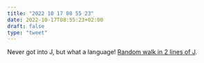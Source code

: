```yaml
---
title: "2022 10 17 08 55 23"
date: 2022-10-17T08:55:23+02:00
draft: false
type: "tweet"
---
```

Never got into J, but what a language! [Random walk in 2 lines of J](https://asindu.xyz/2022/10/08/random-walk-in-2-lines-of-j/).
